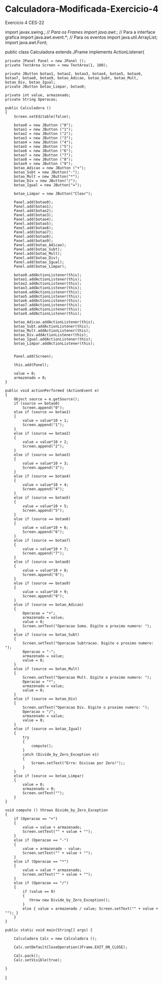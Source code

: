 # Calculadora-Modificada-Exercicio-4
Exercicio 4 CES-22

import javax.swing.*;     // Para os Frames
import java.awt.*;        // Para a interface grafica
import java.awt.event.*;  // Para os eventos
import java.util.ArrayList;
import java.awt.Font;

public class Calculadora extends JFrame implements ActionListener{

	private JPanel Panel = new JPanel ();
	private TextArea Screen = new TextArea(1, 100);
	
	private JButton botao1, botao2, botao3, botao4, botao5, botao6, botao7, botao8, botao9, botao_Adicao, botao_Subt, botao_Mult, botao_Div, botao_Igual;
	private JButton botao_Limpar, botao0;
	
	private int value, armazenado;
	private String Operacao;
	
	public Calculadora ()
	{
		Screen.setEditable(false);
		
		botao0 = new JButton ("0");
		botao1 = new JButton ("1");
		botao2 = new JButton ("2");
		botao3 = new JButton ("3");
		botao4 = new JButton ("4");
		botao5 = new JButton ("5");
		botao6 = new JButton ("6");
		botao7 = new JButton ("7");
		botao8 = new JButton ("8");
		botao9 = new JButton ("9");
		botao_Adicao = new JButton ("+");
		botao_Subt = new JButton("-");
		botao_Mult = new JButton("*");
		botao_Div = new JButton("/");
		botao_Igual = new JButton("=");
		
		botao_Limpar = new JButton("Clear");
		
		Panel.add(botao0);
		Panel.add(botao1);
		Panel.add(botao2);
		Panel.add(botao3);
		Panel.add(botao4);
		Panel.add(botao5);
		Panel.add(botao6);
		Panel.add(botao7);
		Panel.add(botao8);
		Panel.add(botao9);
		Panel.add(botao_Adicao);
		Panel.add(botao_Subt);
		Panel.add(botao_Mult);
		Panel.add(botao_Div);
		Panel.add(botao_Igual);
		Panel.add(botao_Limpar);
		
		botao0.addActionListener(this);
		botao1.addActionListener(this);
		botao2.addActionListener(this);
		botao3.addActionListener(this);
		botao4.addActionListener(this);
		botao5.addActionListener(this);
		botao6.addActionListener(this);
		botao7.addActionListener(this);
		botao8.addActionListener(this);
		botao9.addActionListener(this);
		
		botao_Adicao.addActionListener(this);
		botao_Subt.addActionListener(this);
		botao_Mult.addActionListener(this);
		botao_Div.addActionListener(this);
		botao_Igual.addActionListener(this);
		botao_Limpar.addActionListener(this);
		
		
		Panel.add(Screen);
		
		this.add(Panel);
		
		value = 0;
		armazenado = 0;
	}
	
	public void actionPerformed (ActionEvent e)
	{
		Object source = e.getSource();
		if (source == botao0)
			Screen.append("0");
		else if (source == botao1)
		{
			value = value*10 + 1;	
			Screen.append("1");
		}
		else if (source == botao2)
		{
			value = value*10 + 2;	
			Screen.append("2");
		}
		else if (source == botao3)
		{
			value = value*10 + 3;	
			Screen.append("3");
		}
		else if (source == botao4)
		{
			value = value*10 + 4;	
			Screen.append("4");
		}
		else if (source == botao5)
		{
			value = value*10 + 5;	
			Screen.append("5");
		}
		else if (source == botao6)
		{
			value = value*10 + 6;	
			Screen.append("6");
		}
		else if (source == botao7)
		{
			value = value*10 + 7;	
			Screen.append("7");
		}
		else if (source == botao8)
		{
			value = value*10 + 8;	
			Screen.append("8");
		}
		else if (source == botao9)
		{
			value = value*10 + 9;	
			Screen.append("9");
		}
		else if (source == botao_Adicao)
		{
			Operacao = "+";
			armazenado = value;
			value = 0;
			Screen.setText("Operacao Soma. Digite o proximo numero: ");
		}
		else if (source == botao_Subt)
		{
			Screen.setText("Operacao Subtracao. Digite o proximo numero: ");
			Operacao = "-";
			armazenado = value;
			value = 0;
		}
		else if (source == botao_Mult)
		{
			Screen.setText("Operacao Mult. Digite o proximo numero: ");
			Operacao = "*";
			armazenado = value;
			value = 0;
		}
		else if (source == botao_Div)
		{
			Screen.setText("Operacao Div. Digite o proximo numero: ");
			Operacao = "/";
			armazenado = value;
			value = 0;
		}
		else if (source == botao_Igual)
		{
			try
			{
				compute();
			}
			catch (Divide_by_Zero_Exception e1)
			{    
				Screen.setText("Erro: Divisao por Zero!");;
			}
		}
		else if (source == botao_Limpar)
		{
			value = 0;
			armazenado = 0;
			Screen.setText("");
		}
	}
	
	void compute () throws Divide_by_Zero_Exception 
	{
		if (Operacao == "+")
		{
			value = value + armazenado;
			Screen.setText("" + value + "");
		}
		else if (Operacao == "-")
		{
			value = armazenado - value;
			Screen.setText("" + value + "");
		}
		else if (Operacao == "*")
		{
			value = value * armazenado;
			Screen.setText("" + value + "");
		}
		else if (Operacao == "/")
		{
			if (value == 0)
			{  
			   throw new Divide_by_Zero_Exception();
			}
			else { value = armazenado / value; Screen.setText("" + value + ""); }
		}
	}
	
	public static void main(String[] args) {
		
		Calculadora Calc = new Calculadora ();
		
		Calc.setDefaultCloseOperation(JFrame.EXIT_ON_CLOSE);
	
		Calc.pack();
		Calc.setVisible(true);
		
	}
}
